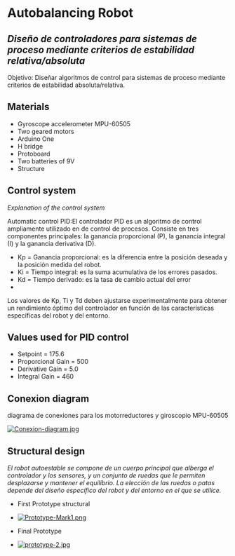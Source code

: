 # Autobalancing Robot 
## _Diseño de controladores para sistemas de proceso mediante criterios de estabilidad relativa/absoluta_

Objetivo: Diseñar algoritmos de control para sistemas de proceso mediante criterios de estabilidad absoluta/relativa.

## Materials
- Gyroscope accelerometer MPU-60505
- Two geared motors
- Arduino One
- H bridge
- Protoboard
- Two batteries of 9V
- Structure

## Control system
_Explanation of the control system_

Automatic control PID:El controlador PID es un algoritmo de control ampliamente utilizado en de control de procesos. 
Consiste en tres componentes principales: la ganancia proporcional (P), la ganancia integral (I) y la ganancia derivativa (D). 

- Kp = Ganancia proporcional: es la diferencia entre la posición deseada y la posición medida del robot.
- Ki = Tiempo integral: es la suma acumulativa de los errores pasados.
- Kd = Tiempo derivado: es la tasa de cambio actual del error
- 
Los valores de Kp, Ti y Td deben ajustarse experimentalmente para obtener un rendimiento
óptimo del controlador en función de las características específicas del robot y del entorno.


## Values ​​used for PID control

- Setpoint = 175.6
- Proporcional Gain = 500
- Derivative Gain = 5.0
- Integral Gain = 460

## Conexion diagram
diagrama de conexiones para los motorreductores y giroscopio MPU-60505

[![Conexion-diagram.jpg](https://i.postimg.cc/3Rc2r6gP/Conexion-diagram.jpg)](https://postimg.cc/47pYBW25)

## Structural design

_El robot autoestable se compone de un cuerpo principal que alberga el controlador y los
sensores, y un conjunto de ruedas que le permiten desplazarse y mantener el equilibrio. La
elección de las ruedas o patas depende del diseño específico del robot y del entorno en el
que se utilice._

- First Prototype structural
- [![Prototype-Mark1.png](https://i.postimg.cc/d1TKpc33/Prototype-Mark1.png)](https://postimg.cc/r0cbRbS2)

- Final Prototype
- [![prototype-2.jpg](https://i.postimg.cc/2ScMYj1G/prototype-2.jpg)](https://postimg.cc/VJtDB8B0)
